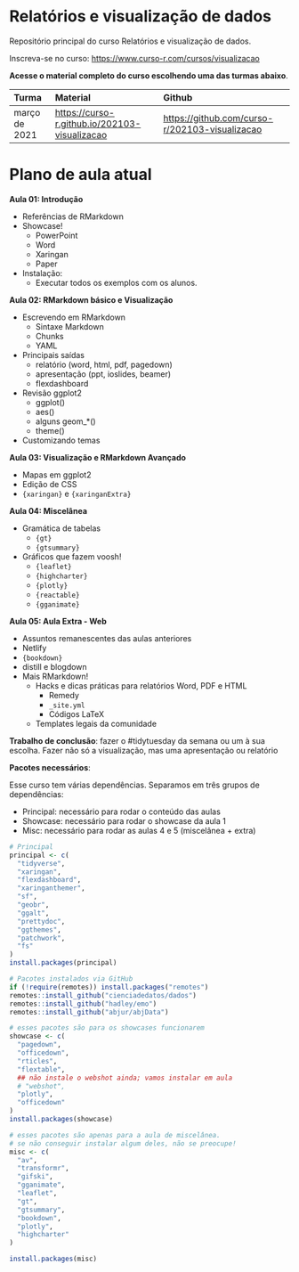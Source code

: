 
# Relatórios e visualização de dados

<!-- README.md is generated from README.Rmd. Please edit that file -->

Repositório principal do curso Relatórios e visualização de dados.

Inscreva-se no curso: <https://www.curso-r.com/cursos/visualizacao>

**Acesse o material completo do curso escolhendo uma das turmas
abaixo**.

| Turma         | Material                                        | Github                                           |
|:--------------|:------------------------------------------------|:-------------------------------------------------|
| março de 2021 | <https://curso-r.github.io/202103-visualizacao> | <https://github.com/curso-r/202103-visualizacao> |

# Plano de aula atual

**Aula 01: Introdução**

-   Referências de RMarkdown
-   Showcase!
    -   PowerPoint
    -   Word
    -   Xaringan
    -   Paper
-   Instalação:
    -   Executar todos os exemplos com os alunos.

**Aula 02: RMarkdown básico e Visualização**

-   Escrevendo em RMarkdown
    -   Sintaxe Markdown
    -   Chunks
    -   YAML
-   Principais saídas
    -   relatório (word, html, pdf, pagedown)
    -   apresentação (ppt, ioslides, beamer)
    -   flexdashboard
-   Revisão ggplot2
    -   ggplot()
    -   aes()
    -   alguns geom\_\*()
    -   theme()
-   Customizando temas

**Aula 03: Visualização e RMarkdown Avançado**

-   Mapas em ggplot2
-   Edição de CSS
-   `{xaringan}` e `{xaringanExtra}`

**Aula 04: Miscelânea**

-   Gramática de tabelas
    -   `{gt}`
    -   `{gtsummary}`
-   Gráficos que fazem voosh!
    -   `{leaflet}`
    -   `{highcharter}`
    -   `{plotly}`
    -   `{reactable}`
    -   `{gganimate}`

**Aula 05: Aula Extra - Web**

-   Assuntos remanescentes das aulas anteriores
-   Netlify
-   `{bookdown}`
-   distill e blogdown
-   Mais RMarkdown!
    -   Hacks e dicas práticas para relatórios Word, PDF e HTML
        -   Remedy
        -   `_site.yml`
        -   Códigos LaTeX
    -   Templates legais da comunidade

**Trabalho de conclusão**: fazer o \#tidytuesday da semana ou um à sua
escolha. Fazer não só a visualização, mas uma apresentação ou relatório

**Pacotes necessários**:

Esse curso tem várias dependências. Separamos em três grupos de
dependências:

-   Principal: necessário para rodar o conteúdo das aulas
-   Showcase: necessário para rodar o showcase da aula 1
-   Misc: necessário para rodar as aulas 4 e 5 (miscelânea + extra)

``` r
# Principal
principal <- c(
  "tidyverse",
  "xaringan",
  "flexdashboard",
  "xaringanthemer",
  "sf",
  "geobr",
  "ggalt",
  "prettydoc",
  "ggthemes",
  "patchwork",
  "fs"
)
install.packages(principal)

# Pacotes instalados via GitHub
if (!require(remotes)) install.packages("remotes")
remotes::install_github("cienciadedatos/dados")
remotes::install_github("hadley/emo")
remotes::install_github("abjur/abjData")

# esses pacotes são para os showcases funcionarem
showcase <- c(
  "pagedown",
  "officedown",
  "rticles",
  "flextable",
  ## não instale o webshot ainda; vamos instalar em aula
  # "webshot",
  "plotly",
  "officedown"
)
install.packages(showcase)

# esses pacotes são apenas para a aula de miscelânea.
# se não conseguir instalar algum deles, não se preocupe!
misc <- c(
  "av", 
  "transformr", 
  "gifski",
  "gganimate",
  "leaflet",
  "gt",
  "gtsummary",
  "bookdown",
  "plotly",
  "highcharter"
)

install.packages(misc)
```
